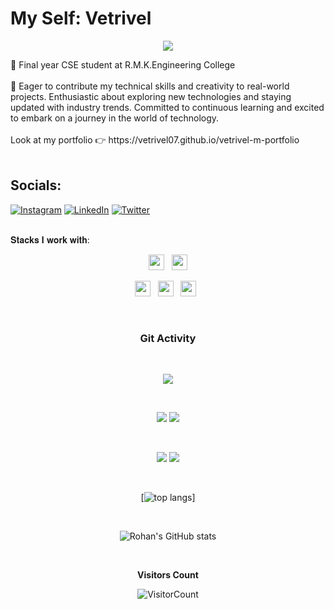# My Self: Vetrivel
<p align="center">
  <img src="https://readme-typing-svg.herokuapp.com?color=0d8eceF&size=30&center=true&vCenter=true&width=550&height=70&lines=Hey+all+👋,+I'm+Vetrivel+M;An+Software+Engineer+;An+UX+Designer+;">
</p>
 🔹 Final year CSE student at R.M.K.Engineering College <br><br> 🔹 Eager to contribute my technical skills and creativity to real-world projects. Enthusiastic about exploring new technologies and staying updated with industry trends. Committed to continuous learning and excited to embark on a journey in the world of technology.<br><br> Look at my portfolio 👉 https://vetrivel07.github.io/vetrivel-m-portfolio <br><br>

## Socials:
[![Instagram](https://img.shields.io/badge/Instagram-%23E4405F.svg?logo=Instagram&logoColor=white)](https://www.instagram.com/vetrivel_msvm07/) 
[![LinkedIn](https://img.shields.io/badge/LinkedIn-%230077B5.svg?logo=linkedin&logoColor=white)](https://www.linkedin.com/in/vetrivel-m-667379247/) 
[![Twitter](https://img.shields.io/badge/Twitter-%231DA1F2.svg?logo=Twitter&logoColor=white)](https://twitter.com/Vetrivel_msvm07) 

  <br/>
  <div>
𝐒𝐭𝐚𝐜𝐤𝐬 𝐈 𝐰𝐨𝐫𝐤 𝐰𝐢𝐭𝐡:


<p  align="center">
<img src="https://img.shields.io/badge/HTML5-E34F26?style=for-the-badge&logo=html5&logoColor=white" height="25"/>
  &nbsp;
<img src="https://img.shields.io/badge/CSS3-1572B6?style=for-the-badge&logo=css3&logoColor=white" height="25"/>  
 </p>
 <p  align="center">
<img src="https://img.shields.io/badge/JavaScript-323330?style=for-the-badge&logo=javascript&logoColor=F7DF1E" height="25"/>
  &nbsp;
<img src="https://img.shields.io/badge/Python-3776AB?style=for-the-badge&logo=python&logoColor=white" height="25"/>
  &nbsp;
<img src="https://img.shields.io/badge/Java-ED8B00?style=for-the-badge&logo=java&logoColor=white" height="25"/>  
  &nbsp;
  
  &nbsp;
 

 </p>
 
 
 
  
 

 </p>
 

<div align="center" width=100%>



### Git Activity

<br/>

<div align="center">
  
![](https://github-profile-summary-cards.vercel.app/api/cards/profile-details?username=Vetrivel07&theme=github_dark)
  
<br/>

![](https://github-profile-summary-cards.vercel.app/api/cards/most-commit-language?username=Vetrivel07&theme=github_dark)
![](https://github-profile-summary-cards.vercel.app/api/cards/stats?username=Vetrivel07&theme=github_dark)
  
<br/>

![](https://github-profile-summary-cards.vercel.app/api/cards/repos-per-language?username=Vetrivel07&theme=github_dark)
![](https://github-profile-summary-cards.vercel.app/api/cards/productive-time?username=Vetrivel07&theme=github_dark)
  
<br/>

[![top langs](https://github-readme-stats.vercel.app/api/top-langs/?username=Vetrivel07&layout=compact&theme=radical)]
  
<br/>

![Rohan's GitHub stats](https://github-readme-stats.vercel.app/api?username=Vetrivel07&show_icons=true&theme=radical)
  
<br/>
  
</div>

**Visitors Count** 

![VisitorCount](https://profile-counter.glitch.me/{Vetrivel07}/count.svg) </div>


